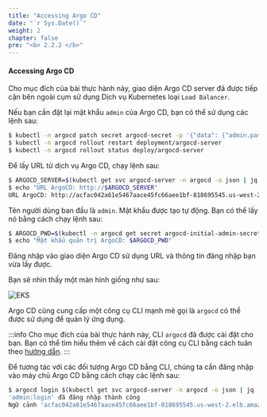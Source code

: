 ```yaml
---
title: "Accessing Argo CD"
date: "`r Sys.Date()`"
weight: 2
chapter: false
pre: "<b> 2.2.2 </b>"
---
```


#### Accessing Argo CD

Cho mục đích của bài thực hành này, giao diện Argo CD server đã được tiếp cận bên ngoài cụm sử dụng Dịch vụ Kubernetes loại `Load Balancer`. 


Nếu bạn cần đặt lại mật khẩu `admin` của Argo CD, bạn có thể sử dụng các lệnh sau:

```bash
$ kubectl -n argocd patch secret argocd-secret -p '{"data": {"admin.password": null, "admin.passwordMtime": null}}'
$ kubectl -n argocd rollout restart deployment/argocd-server
$ kubectl -n argocd rollout status deploy/argocd-server
```


Để lấy URL từ dịch vụ Argo CD, chạy lệnh sau:

```bash
$ ARGOCD_SERVER=$(kubectl get svc argocd-server -n argocd -o json | jq --raw-output '.status.loadBalancer.ingress[0].hostname')
$ echo "URL ArgoCD: http://$ARGOCD_SERVER"
URL ArgoCD: http://acfac042a61e5467aace45fc66aee1bf-818695545.us-west-2.elb.amazonaws.com
```

Tên người dùng ban đầu là `admin`. Mật khẩu được tạo tự động. Bạn có thể lấy nó bằng cách chạy lệnh sau:

```bash
$ ARGOCD_PWD=$(kubectl -n argocd get secret argocd-initial-admin-secret -o jsonpath="{.data.password}" | base64 -d)
$ echo "Mật khẩu quản trị ArgoCD: $ARGOCD_PWD"
```

Đăng nhập vào giao diện Argo CD sử dụng URL và thông tin đăng nhập bạn vừa lấy được.

Bạn sẽ nhìn thấy một màn hình giống như sau:

![EKS](/images/0006/00042.png?featherlight=false&width=90pc)

Argo CD cũng cung cấp một công cụ CLI mạnh mẽ gọi là `argocd` có thể được sử dụng để quản lý ứng dụng.

:::info
Cho mục đích của bài thực hành này, CLI `argocd` đã được cài đặt cho bạn. Bạn có thể tìm hiểu thêm về cách cài đặt công cụ CLI bằng cách tuân theo [hướng dẫn](https://argoproj.github.io/argo-cd/cli_installation/).
:::

Để tương tác với các đối tượng Argo CD bằng CLI, chúng ta cần đăng nhập vào máy chủ Argo CD bằng cách chạy các lệnh sau:

```bash
$ argocd login $(kubectl get svc argocd-server -n argocd -o json | jq --raw-output '.status.loadBalancer.ingress[0].hostname') --username admin --password $(kubectl -n argocd get secret argocd-initial-admin-secret -o jsonpath="{.data.password}" | base64 -d) --insecure
'admin:login' đã đăng nhập thành công
Ngữ cảnh 'acfac042a61e5467aace45fc66aee1bf-818695545.us-west-2.elb.amazonaws.com' được cập nhật
```